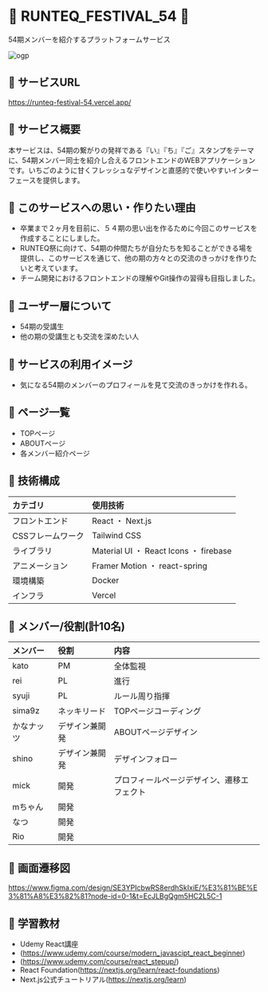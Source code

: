 # 🍓 RUNTEQ_FESTIVAL_54 🍓
54期メンバーを紹介するプラットフォームサービス

![ogp](https://github.com/user-attachments/assets/09c54aa9-f4a2-42d0-9f33-37156b094046)

## 🍓 サービスURL
https://runteq-festival-54.vercel.app/

## 🍓 サービス概要
本サービスは、54期の繋がりの発祥である『い』『ち』『ご』スタンプをテーマに、54期メンバー同士を紹介し合えるフロントエンドのWEBアプリケーションです。いちごのように甘くフレッシュなデザインと直感的で使いやすいインターフェースを提供します。

## 🍓 このサービスへの思い・作りたい理由
- 卒業まで２ヶ月を目前に、５４期の思い出を作るために今回このサービスを作成することにしました。
- RUNTEQ祭に向けて、54期の仲間たちが自分たちを知ることができる場を提供し、このサービスを通じて、他の期の方々との交流のきっかけを作りたいと考えています。
- チーム開発におけるフロントエンドの理解やGit操作の習得も目指しました。

## 🍓 ユーザー層について
- 54期の受講生
- 他の期の受講生とも交流を深めたい人

## 🍓 サービスの利用イメージ
- 気になる54期のメンバーのプロフィールを見て交流のきっかけを作れる。

## 🍓 ページ一覧
- TOPページ
- ABOUTページ
- 各メンバー紹介ページ

## 🍓 技術構成
| カテゴリ | 使用技術 |
|:-------|:-------|
|フロントエンド|React ・ Next.js|
|CSSフレームワーク|Tailwind CSS|
|ライブラリ|Material UI ・ React Icons ・ firebase|
|アニメーション|Framer Motion ・ react-spring|
|環境構築|Docker|
|インフラ|Vercel|

## 🍓 メンバー/役割(計10名)
| メンバー | 役割 | 内容 |
|:-------|:-------|:-------|
|kato|PM|全体監視|
|rei|PL|進行|
|syuji|PL|ルール周り指揮|
|sima9z|ネッキリード|TOPページコーディング|
|かなナッツ|デザイン兼開発|ABOUTページデザイン|
|shino|デザイン兼開発|デザインフォロー|
|mick|開発|プロフィールページデザイン、遷移エフェクト|
|mちゃん|開発||
|なつ|開発||
|Rio|開発||

## 🍓 画面遷移図
https://www.figma.com/design/SE3YPIcbwRS8erdhSkIxiE/%E3%81%BE%E3%81%A8%E3%82%81?node-id=0-1&t=EcJLBgQgm5HC2L5C-1

## 🍓 学習教材
- Udemy React講座
- (https://www.udemy.com/course/modern_javascipt_react_beginner)
- (https://www.udemy.com/course/react_stepup/)
- React Foundation(https://nextjs.org/learn/react-foundations)
- Next.js公式チュートリアル(https://nextjs.org/learn)
